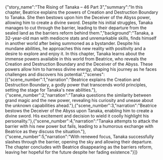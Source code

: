 {"story_name":"The Rising of Tanaka – 46 Part 3","summary":"In this chapter, Beatrice explains the powers of Creation and Destruction Boundary to Tanaka. She then bestows upon him the Deceiver of the Abyss power, allowing him to create a divine sword. Despite his initial struggles, Tanaka manages to cut through the barrier, leading to their departure from the sealed land as the barriers reform behind them.","background":"Tanaka, a 32-year-old man with mediocre stats and unremarkable skills, finds himself in another world after being summoned as a bystander. Despite his mundane abilities, he approaches this new reality with positivity and a desire to explore and enjoy it. In this chapter, Tanaka learns about the immense powers available in this world from Beatrice, who reveals the Creation and Destruction Boundary and the Deceiver of the Abyss. These powers allow him to harness divine energy, shaping his journey as he faces challenges and discovers his potential.","scenes":[{"scene_number":1,"narration":"Beatrice explains the Creation and Destruction Boundary, a godly power that transcends world principles, setting the stage for Tanaka's new abilities."},{"scene_number":2,"narration":"Tanaka questions the similarity between grand magic and the new power, revealing his curiosity and unease about the unknown capabilities ahead."},{"scene_number":3,"narration":"Beatrice bestows the Deceiver of the Abyss upon Tanaka, enabling him to create a divine sword. His excitement and decision to wield it coolly highlight his personality."},{"scene_number":4,"narration":"Tanaka attempts to attack the barrier with his new power but fails, leading to a humorous exchange with Beatrice as they discuss the situation."},{"scene_number":5,"narration":"With renewed focus, Tanaka successfully slashes through the barrier, opening the sky and allowing their departure. The chapter concludes with Beatrice disappearing as the barriers reform, leaving her hopeful for the future despite her fading existence."}]}